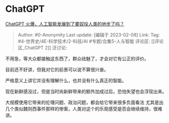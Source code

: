 # ChatGPT
[ChatGPT 火爆，人工智能发展到了要奴役人类的地步了吗？](https://www.zhihu.com/question/582612036/answer/2881765914)

> Author: #0-Anonymity
> Last update: [编辑于 2023-02-08]
> Link:
> Tag: #4-世界史/4E-科学技术/2-科技/AI #专题/合集5-人与智能
> 评论区: [[评论区_ChatGPT 2]]
> 泛讨论:

不用急，等大众都接触这东西了，群众祛魅了，才会对它有公正的评价。

目前还不好讲，但我对它的前景可以说不算很兴奋。

严格意义上讲它并没有理解什么，也并没有什么真正的智能。

现在新鲜感没过，但是当时尚新鲜带来的额外加成过后，恐怕失望也会浮现出来。

大规模使用它带来的伦理问题、政治问题，都会给它带来很多负面看法 尤其是出几个类似魏则西事件那样的惨案，人类对这个的乐观感受是否会继续维持，很难讲。
